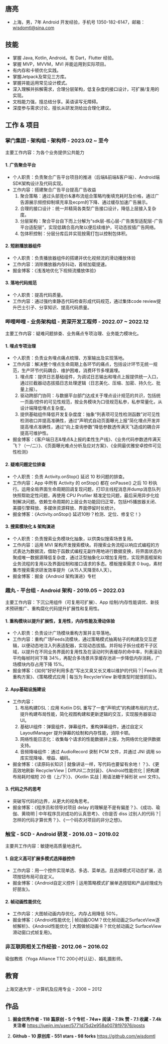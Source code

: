 ## 唐亮
- 上海，男，7年 Android 开发经验，手机号 1350-182-6147，邮箱：wisdomtl@sina.com

## 技能
- 掌握 Java, Kotlin, Android。有 Dart，Flutter 经验。
- 掌握 MVP，MVVM，MVI 并能运用到实际项目。
- 有内存和卡顿优化实践。
- 掌握Jetpack及常见三方库。
- 掌握并能运用常见设计模式。
- 深入理解并拆解需求，合理分层架构，低复杂度的接口设计，可扩展/复用的实现。
- 文档能力强，擅总结分享。英语读写无障碍。
- 深度参与需求讨论，擅长从研发测给出合理化建议。

## 工作 & 项目
### **掌门集团 - 架构组 - 架构师 - 2023.02 ~ 至今**
主要工作内容：为各个业务提供公共能力
#### 1. 广告聚合平台
- 个人职责：负责聚合广告平台项目的推进（后端&前端&客户端）、Android端SDK架构设计及代码实现。
- 工作内容：搭建聚合广告平台提高广告收益
	1. 聚合策略：通过头部竞价&瀑布流组合策略均衡填充耗时及价格，通过广告源展示频控抑制填充率及ecpm的下降、通过缓存加速广告展示。
	2. 合理的接口设计：统一并精简各类型广告接口设计，降低上层接入复杂度。
	3. 分层架构：聚合平台自下而上分解为“sdk层-核心层-广告类型适配层-广告平台适配层”，实现低耦合高内聚以便后续维护，可动态拔插广告网络。
	4. 包体积控制：分层分库后并实现按需打包以控制包体积。
	
#### 2. 短剧播放器组件
- 个人职责：负责播放器组件的搭建并优化视频流的滑动播放体验
- 工作内容：消除播放器内存抖动，首帧加载提速。
- 掘金博客：《浅浅地优化下视频流播放体验》

#### 3. 落地代码规范
- 个人职责：提高代码质量。
- 工作内容：通过强约束静态代码检查形成代码规范，通过集体code review提升巴士引子、分享知识、提高代码质量。

### **哔哩哔哩 - 业务架构组 - 资深开发工程师 - 2022.07 ~ 2022.12**
主要工作内容：疑难问题排查、业务痛点专项治理、业务能力模块化。
#### 1. 埋点专项治理
- 个人职责：负责业务埋点痛点梳理、方案输出及实现落地。
- 工作内容：解决整个埋点生命周期上各环节的痛点，包括设计环节无统一规范，生产环节代码耦合、维护困难，消费环节多埋漏埋。
	1. 埋点库：提供日志基础组件，为调试日志输出和埋点上报提供统一入口，通过拦截器动态拔插日志处理逻辑（日志美化、压缩、加密、持久化、批量上报）。
	2. 驱动跨部门协同：与数据平台部门达成关于埋点设计规范的共识，包括统一页面/控件的可见性规范，按业务模块为口径规范私参，私参常量化，从设计端降低埋点复杂度。
	2. 提供基础组件降低开发复杂度度：抽象“列表项可见性检测函数”对可见性检测收口并提高准确性，通过“声明式自动页面曝光上报”简化埋点开发并提高埋点准确性，通过“向上查询参数”降低参数透传满天飞造成的耦合并提高可维护性。
- 掘金博客：《客户端日志&埋点&上报的柔性生产线》、《业务代码参数透传满天飞？（一/二）》、《页面曝光难点分析及应对方案》、《全网最优雅安卓控件可见性检测》

#### 2. 疑难问题定位排查
- 个人职责：负责 Activity.onStop() 延迟 10 秒问题的排查。
- 工作内容：App 中所有 Activity 的 onStop() 都在 onPause() 之后 10 秒执行。运用全局界面生命周期回调复现问题，打印主线程消息并dump消息队列快照帮助定性问题，再使用 CPU Profiler 精准定位问题，最后采用异步化绘制解决问题。依赖生命周期的上层业务功能回归正常，包括H5播放器关闭、美摄引擎释放、多媒体资源释放、界面停留时长统计。
- 掘金博客：《Activity.onStop() 延迟10秒？检测、定位、修复它！》

#### 3. 搜索模块化 & 架构演进
- 个人职责：负责搜索业务模块化抽象，以供类似搜索场景复用。
- 工作内容：运用 MVI 架构开发搜索模块。将搜索业务流程以响应式编程的方式表达为数据流，借助于函数式编程无副作用地进行数据变换，将界面状态内聚成唯一数据源降低复杂度，通过泛型抽象化以增加复用性，实现界面框架和业务流程的复用以及界面绘制和接口请求的多态。模板搜索需求 0 bug，素材集市搜索需求研发效率提升（从15人天降至8人天）。
- 掘金博客：掘金《Android 架构演进》专栏

### **趣丸 - 平台组 - Android 架构 - 2019.05 ~ 2022.03**
主要工作内容：下沉公用组件（可复用可扩展）、App 绘制/内存性能调优、新技术预研推广、重构腐化代码提升扩展性和复用性。
#### 1. 重构模块以提升扩展性，复用性，内存性能及滑动体验
- 个人职责：负责设计广场模块重构方案并主导落地。
- 工作内容：重构广场Feeds流模块，通过策略模式抽离帖子的构建及交互逻辑，以便动态地注入列表适配器，实现动态拔插。并将帖子拆分成若干子区域，以提升在不同业务界面的复用性及在滚动时列表缓存的命中率，列表滚动平均每帧时间下降 34%，再配合多场景共享缓存池进一步降低内存消耗，广场模块内存占用下降 15%。
- 掘金博客：《如何“好好利用多态”写出又臭又长又难以维护的代码？| Feeds 流重构方案》、《策略模式应用 | 每当为 RecyclerView 新增类型时就很抓狂》。

#### 2. App基础设施建设
- 工作内容：
	1. 布局构建DSL：应用 Kotlin DSL 重写了一套“声明式”的构建布局的方式，提升构建布局性能，简化视图构建和更新逻辑的交互，实现服务器驱动UI。
	2. 基础UI组件：弹窗组件，弹幕组件。重构弹幕组件，通过自定义 LayoutManager 提升弹幕的绘制和内存性能，消除卡顿。
	3. 网络性能日志化：收集每个请求的性能数据并上报，为网络优化提供数据支持。
	4. 音频降噪组件：通过 AudioRecord 录制 PCM 文件，并通过 JNI 调用 so 库实现降噪、增益、编码。
- 掘金博客：《读原码长知识 | 就像讲话一样，写代码也要留有余地！？》、《更高效地刷新 RecyclerView | DiffUtil二次封装》、《Android性能优化 | 把构建布局耗时缩短 20 倍（上/下）》、《Kotlin 实战 | 用语法糖干掉形状 xml 文件》。

#### 3. 代码之外的思考
- 突破写代码的边界，从更大的视角思考。
- 掘金博客：《程序员和领导对项目 delay 的理解是不是有偏差？》、《成功、瑜伽、黄晓明 | 中年程序员对成功的认真思考》、《你是否 diss 过别人的代码？| 怎样的代码才算优秀？》、《一个码农对项目的非分之想》。

### **触宝 - SCD - Android 研发 - 2016.03 ~ 2019.02**
主要共工作内容：敏捷地高质量地迭代。
#### 1. 自定义高可扩展多模式选择器控件
- 工作内容：用一个控件实现单选、多选、菜单选。且选择模式可动态扩展，选项按钮布局可自定义。
- 掘金博客：《Android自定义控件 | 运用策略模式扩展单选按钮和产品经理成为好朋友》。

#### 2. 帧动画性能优化
- 工作内容：大图帧动画内存优化。内存占用降低 50%，
- 掘金博客：《Android性能优化 | 帧动画OOM？优化帧动画之SurfaceView逐帧解析》、《Android性能优化 | 大图做帧动画卡？优化帧动画之 SurfaceView滑动窗口式帧复用》。

### **非互联网相关工作经验 - 2012.06 ~ 2016.02**
瑜伽教练（Yoga Alliance TTC 200小时认证）、婚礼摄影师。

## 教育
上海交通大学 - 计算机及应用专业 - 2008 ~ 2012

## 作品
1. **掘金优秀作者 - 118 篇原创 - 5 个专栏 - 74w+ 阅读 - 7.9k 赞 - 7.1 收藏 - 7.4k 关注者** https://juejin.im/user/5771d75d2e958a0078f97976/posts

2. **Github - 10 原创库 - 551 stars - 98 forks** https://github.com/wisdomtl
